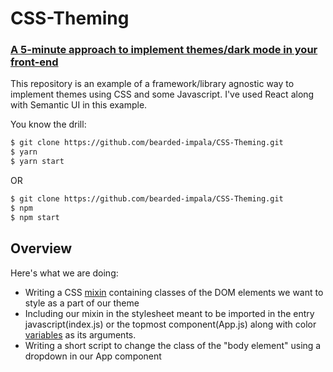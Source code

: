 # CSS-Theming

### [A 5-minute approach to implement themes/dark mode in your front-end]

This repository is an example of a framework/library agnostic way to implement themes using CSS and some Javascript.
I've used React along with Semantic UI in this example.

You know the drill:

```sh
$ git clone https://github.com/bearded-impala/CSS-Theming.git
$ yarn
$ yarn start
```

OR

```sh
$ git clone https://github.com/bearded-impala/CSS-Theming.git
$ npm
$ npm start
```

## Overview

Here's what we are doing:

- Writing a CSS [mixin] containing classes of the DOM elements we want to style as a part of our theme
- Including our mixin in the stylesheet meant to be imported in the entry javascript(index.js) or the topmost component(App.js) along with color [variables] as its arguments.
- Writing a short script to change the class of the "body element" using a dropdown in our App component

[mixin]: http://lesscss.org/features/#mixins-feature
[variables]: http://lesscss.org/features/#variables-feature
[a 5-minute approach to implement themes/dark mode in your front-end]: https://medium.com/@siddheshmr83/a-5-minute-approach-to-implement-themes-dark-mode-in-your-front-end-69f67d538cf7
